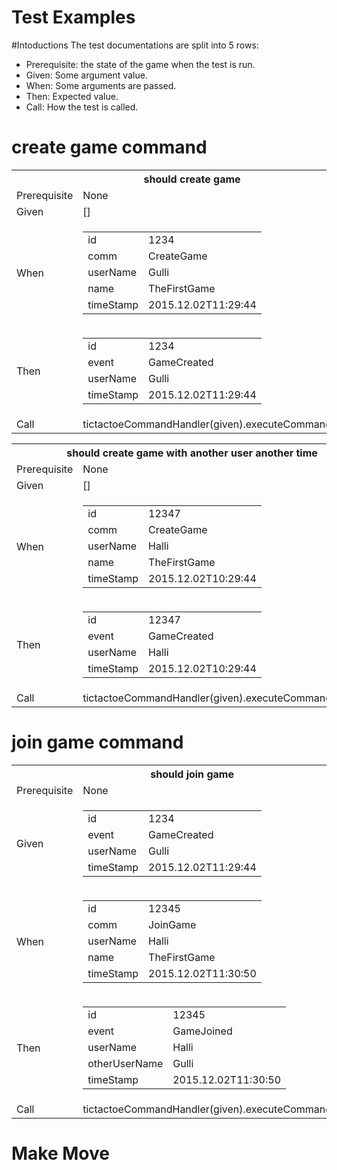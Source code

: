 Test Examples
=============
#Intoductions
The test documentations are split into 5 rows:
* Prerequisite: the state of the game when the test is run.
* Given: Some argument value.
* When: Some arguments are passed.
* Then: Expected value.
* Call: How the test is called.

# create game command
<TABLE>
  <TR>
    <TH colspan="2">
      should create game
    </TH>
  </TR>
  <TR>
    <TD>Prerequisite</TD>
    <TD>
      None
    </TD>
  </TR>
  <TR>
    <TD>Given</TD>
    <TD>
      []
    </TD>
  </TR>
  <TR>
    <TD>When</TD>
    <TD>
    <Table>
      <TR>
        <TD>id</TD>
        <TD>1234</TD>
      </TR>
      <TR>
        <TD>comm</TD>
        <TD>CreateGame</TD>
      </TR>
      <TR>
        <TD>userName</TD>
        <TD>Gulli</TD>
      </TR>
      <TR>
        <TD>name</TD>
        <TD>TheFirstGame</TD>
      </TR>
      <TR>
        <TD>timeStamp</TD>
        <TD>2015.12.02T11:29:44</TD>
      </TR>
    </Table>
    </TD>
  </TR>
  <TR>
    <TD>Then</TD>
    <TD>
    <Table>
      <TR>
        <TD>id</TD>
        <TD>1234</TD>
      </TR>
      <TR>
        <TD>event</TD>
        <TD>GameCreated</TD>
      </TR>
      <TR>
        <TD>userName</TD>
        <TD>Gulli</TD>
      </TR>
      <TR>
        <TD>timeStamp</TD>
        <TD>2015.12.02T11:29:44</TD>
      </TR>
    </Table>
    </TD>
  </TR>
  <TR>
    <TD>
      Call
    </TD>
    <TD>
      tictactoeCommandHandler(given).executeCommand(when);
    </TD>
  </TR>
</TABLE>

<TABLE>
  <TR>
    <TH colspan="2">
      should create game with another user another time
    </TH>
  </TR>
  <TR>
    <TD>Prerequisite</TD>
    <TD>
      None
    </TD>
  </TR>
  <TR>
    <TD>Given</TD>
    <TD>
      []
    </TD>
  </TR>
  <TR>
    <TD>When</TD>
    <TD>
    <Table>
      <TR>
        <TD>id</TD>
        <TD>12347</TD>
      </TR>
      <TR>
        <TD>comm</TD>
        <TD>CreateGame</TD>
      </TR>
      <TR>
        <TD>userName</TD>
        <TD>Halli</TD>
      </TR>
      <TR>
        <TD>name</TD>
        <TD>TheFirstGame</TD>
      </TR>
      <TR>
        <TD>timeStamp</TD>
        <TD>2015.12.02T10:29:44</TD>
      </TR>
    </Table>
    </TD>
  </TR>
  <TR>
    <TD>Then</TD>
    <TD>
    <Table>
      <TR>
        <TD>id</TD>
        <TD>12347</TD>
      </TR>
      <TR>
        <TD>event</TD>
        <TD>GameCreated</TD>
      </TR>
      <TR>
        <TD>userName</TD>
        <TD>Halli</TD>
      </TR>
      <TR>
        <TD>timeStamp</TD>
        <TD>2015.12.02T10:29:44</TD>
      </TR>
    </Table>
    </TD>
  </TR>
  <TR>
    <TD>
      Call
    </TD>
    <TD>
      tictactoeCommandHandler(given).executeCommand(when);
    </TD>
  </TR>
</TABLE>

# join game command
<TABLE>
  <TR>
    <TH colspan="2">
      should join game
    </TH>
  </TR>
  <TR>
    <TD>Prerequisite</TD>
    <TD>
      None
    </TD>
  </TR>
  <TR>
    <TD>Given</TD>
    <TD>
    <Table>
      <TR>
        <TD>id</TD>
        <TD>1234</TD>
      </TR>
      <TR>
        <TD>event</TD>
        <TD>GameCreated</TD>
      </TR>
      <TR>
        <TD>userName</TD>
        <TD>Gulli</TD>
      </TR>
      <TR>
        <TD>timeStamp</TD>
        <TD>2015.12.02T11:29:44</TD>
      </TR>
    </Table>
    </TD>
  </TR>
  <TR>
    <TD>When</TD>
    <TD>
    <Table>
      <TR>
        <TD>id</TD>
        <TD>12345</TD>
      </TR>
      <TR>
        <TD>comm</TD>
        <TD>JoinGame</TD>
      </TR>
      <TR>
        <TD>userName</TD>
        <TD>Halli</TD>
      </TR>
      <TR>
        <TD>name</TD>
        <TD>TheFirstGame</TD>
      </TR>
      <TR>
        <TD>timeStamp</TD>
        <TD>2015.12.02T11:30:50</TD>
      </TR>
    </Table>
    </TD>
  </TR>
  <TR>
    <TD>Then</TD>
    <TD>
    <Table>
      <TR>
        <TD>id</TD>
        <TD>12345</TD>
      </TR>
      <TR>
        <TD>event</TD>
        <TD>GameJoined</TD>
      </TR>
      <TR>
        <TD>userName</TD>
        <TD>Halli</TD>
      </TR>
      <TR>
        <TD>otherUserName</TD>
        <TD>Gulli</TD>
      </TR>
      <TR>
        <TD>timeStamp</TD>
        <TD>2015.12.02T11:30:50</TD>
      </TR>
    </Table>
    </TD>
  </TR>
  <TR>
    <TD>
      Call
    </TD>
    <TD>
      tictactoeCommandHandler(given).executeCommand(when);
    </TD>
  </TR>
</TABLE>

# Make Move
